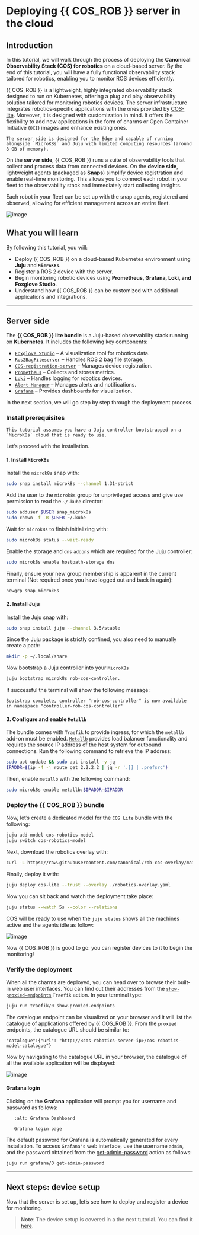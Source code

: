 # Deploying {{ COS_ROB }} server in the cloud

## Introduction  

In this tutorial, we will walk through the process of deploying the **Canonical Observability Stack (COS) for robotics** on a cloud-based server. By the end of this tutorial, you will have a fully functional observability stack tailored for robotics, enabling you to monitor ROS devices efficiently.  

{{ COS_ROB }} is a lightweight, highly integrated observability stack designed to run on Kubernetes, offering a plug and play observability solution tailored for monitoring robotics devices. The server infrastructure integrates robotics-specific applications with the ones provided by [COS-lite](https://charmhub.io/topics/canonical-observability-stack/editions/lite).
Moreover, it is designed with customization in mind. It offers the flexibility to add new applications in the form of charms or Open Container Initiative (`OCI`) images and enhance existing ones.

```{note}
The server side is designed for the Edge and capable of running alongside `MicroK8s` and Juju with limited computing resources (around 8 GB of memory).
```

On the **server side**, {{ COS_ROB }} runs a suite of observability tools that collect and process data from connected devices. On the **device side**, lightweight agents (packaged as **Snaps**) simplify device registration and enable real-time monitoring. This allows you to connect each robot in your fleet to the observability stack and immediately start collecting insights.  

Each robot in your fleet can be set up with the snap agents, registered and observed, allowing for efficient management across an entire fleet.

![image](https://assets.ubuntu.com/v1/64dae60b-cos-for-robotics.png)

## What you will learn

By following this tutorial, you will:  

- Deploy {{ COS_ROB }} on a cloud-based Kubernetes environment using **Juju** and **`MicroK8s`**.  
- Register a ROS 2 device with the server.  
- Begin monitoring robotic devices using **Prometheus, Grafana, Loki, and Foxglove Studio**.  
- Understand how {{ COS_ROB }} can be customized with additional applications and integrations.  

---

## Server side

The **{{ COS_ROB }} lite bundle** is a Juju-based observability stack running on **Kubernetes**. It includes the following key components:  

- [`Foxglove Studio`](https://charmhub.io/foxglove-studio-k8s) – A visualization tool for robotics data.
- [`Ros2BagFileserver`](https://charmhub.io/ros2bag-fileserver-k8s) – Handles ROS 2 bag file storage.
- [`COS-registration-server`](https://charmhub.io/cos-registration-server-k8s) – Manages device registration.
- [`Prometheus`](https://charmhub.io/prometheus-k8s) – Collects and stores metrics.
- [`Loki`](https://charmhub.io/loki-k8s) – Handles logging for robotics devices.
- [`Alert Manager`](https://charmhub.io/alertmanager-k8s) – Manages alerts and notifications.
- [`Grafana`](https://charmhub.io/grafana-k8s) – Provides dashboards for visualization.

In the next section, we will go step by step through the deployment process.

### Install prerequisites

```{important}
This tutorial assumes you have a Juju controller bootstrapped on a `MicroK8s` cloud that is ready to use. 
```

Let’s proceed with the installation.

#### 1. Install `MicroK8s`

Install the `microk8s` snap with:

```bash
sudo snap install microk8s --channel 1.31-strict
```

Add the user to the `microk8s` group for unprivileged access and give use permission to read the `~/.kube` director:

```bash
sudo adduser $USER snap_microk8s
sudo chown -f -R $USER ~/.kube
```

Wait for `microk8s` to finish initializing with:

```bash
sudo microk8s status --wait-ready
```

Enable the storage and `dns` `addons` which are required for the Juju controller:

```bash
sudo microk8s enable hostpath-storage dns
```

Finally, ensure your new group membership is apparent in the current terminal (Not required once you have logged out and back in again):

```bash
newgrp snap_microk8s
```

#### 2. Install Juju

Install the Juju snap with:

```bash
sudo snap install juju --channel 3.5/stable
```

Since the Juju package is strictly confined, you also need to manually create a path:

```bash
mkdir -p ~/.local/share
```

Now bootstrap a Juju controller into your `MicroK8s`

```bash
juju bootstrap microk8s rob-cos-controller.
```

If successful the terminal will show the following message:

``` {terminal}
Bootstrap complete, controller "rob-cos-controller" is now available in namespace "controller-rob-cos-controller"
```

#### 3. Configure and enable `Metallb`

The bundle comes with `Traefik` to provide ingress, for which the `metallb` add-on must be enabled. [`Metallb`](https://metallb.universe.tf/) provides load balancer functionality and requires the source IP address of the host system for outbound connections. Run the following command to retrieve the IP address:

```bash
sudo apt update && sudo apt install -y jq
IPADDR=$(ip -4 -j route get 2.2.2.2 | jq -r '.[] | .prefsrc')
```

Then, enable `metallb` with the following command:

```bash
sudo microk8s enable metallb:$IPADDR-$IPADDR
```

### Deploy the {{ COS_ROB }} bundle

Now, let’s create a dedicated model for the `COS Lite` bundle with the following:

```bash
juju add-model cos-robotics-model
juju switch cos-robotics-model
```

Next, download the robotics overlay with:

```bash
curl -L https://raw.githubusercontent.com/canonical/rob-cos-overlay/main/robotics-overlay.yaml -O
```

Finally, deploy it with:

```bash
juju deploy cos-lite --trust --overlay ./robotics-overlay.yaml
```

Now you can sit back and watch the deployment take place:

```bash
juju status --watch 5s --color --relations
```

COS will be ready to use when the `juju status` shows all the machines active and the agents idle as follow:

![image](https://assets.ubuntu.com/v1/97b37234-juju_status.png)

Now {{ COS_ROB }} is good to go: you can register devices to it to begin the monitoring!

### Verify the deployment

When all the charms are deployed, you can head over to browse their built-in web user interfaces. You can find out their addresses from the [`show-proxied-endpoints`](https://charmhub.io/traefik-k8s/actions) `Traefik` action. In your terminal type:

```bash
juju run traefik/0 show-proxied-endpoints
```

The catalogue endpoint can be visualized on your browser and it will list the catalogue of applications offered by {{ COS_ROB }}. From the `proxied` endpoints, the catalogue URL should be similar to:

```{code-block} json
"catalogue":{"url": "http://<cos-robotics-server-ip>/cos-robotics-model-catalogue"}
```

Now by navigating to the catalogue URL in your browser, the catalogue of all the available application will be displayed:

![image](https://assets.ubuntu.com/v1/32e58421-catalogue.png)

#### Grafana login

Clicking on the **Grafana** application will prompt you for username and password as follows:

```{figure} https://assets.ubuntu.com/v1/bf1fa2db-grafana_welcome.png
   :alt: Grafana Dashboard

   Grafana login page
```

The default password for Grafana is automatically generated for every installation. To access `Grafana's` web interface, use the username `admin`, and the password obtained from the [get-admin-password](https://charmhub.io/grafana-k8s/actions) action as follows:

```bash
juju run grafana/0 get-admin-password
```

-----------------------------------

## Next steps: device setup

Now that the server is set up, let’s see how to deploy and register a device for monitoring.

> **Note**: The device setup is covered in a the next tutorial. You can find it [here](deploy-cos-for-robotics-agent-on-your-robot.md).
